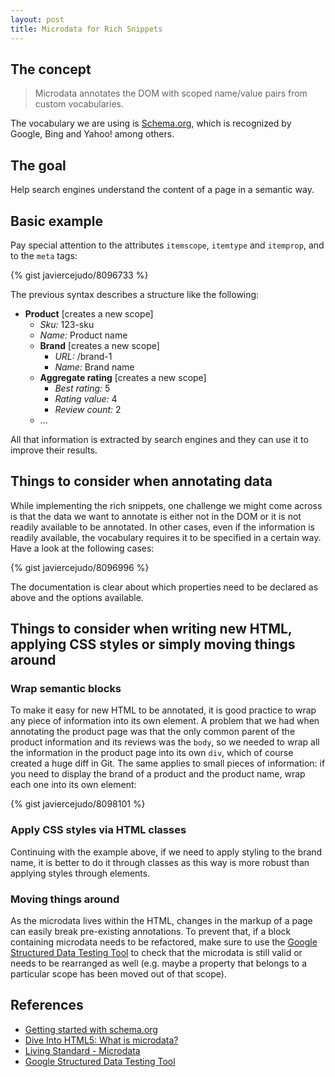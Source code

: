 ```yaml
---
layout: post
title: Microdata for Rich Snippets
---
```


## The concept

> Microdata annotates the DOM with scoped name/value pairs from custom vocabularies.

The vocabulary we are using is [Schema.org](http://schema.org/), which is recognized by Google, Bing and Yahoo! among others.

## The goal

Help search engines understand the content of a page in a semantic way.

## Basic example

Pay special attention to the attributes `itemscope`, `itemtype` and `itemprop`, and to the `meta` tags:

{% gist javiercejudo/8096733 %}

The previous syntax describes a structure like the following:

- **Product** [creates a new scope]
     - *Sku:* 123-sku
     - *Name:* Product name
     - **Brand** [creates a new scope]
          - *URL:* /brand-1
          - *Name:* Brand name
     - **Aggregate rating** [creates a new scope]
          - *Best rating:* 5
          - *Rating value:* 4
          - *Review count:* 2
     - ...

All that information is extracted by search engines and they can use it to improve their results.

## Things to consider when annotating data

While implementing the rich snippets, one challenge we might come across is that the data we want to annotate is either not in the DOM or it is not readily available to be annotated. In other cases, even if the information is readily available, the vocabulary requires it to be specified in a certain way. Have a look at the following cases:

{% gist javiercejudo/8096996 %}

The documentation is clear about which properties need to be declared as above and the options available.

## Things to consider when writing new HTML, applying CSS styles or simply moving things around

### Wrap semantic blocks

To make it easy for new HTML to be annotated, it is good practice to wrap any piece of information into its own element. A problem that we had when annotating the product page was that the only common parent of the product information and its reviews was the `body`, so we needed to wrap all the information in the product page into its own `div`, which of course created a huge diff in Git. The same applies to small pieces of information: if you need to display the brand of a product and the product name, wrap each one into its own element:

{% gist javiercejudo/8098101 %}

### Apply CSS styles via HTML classes

Continuing with the example above, if we need to apply styling to the brand name, it is better to do it through classes as this way is more robust than applying styles through elements.

### Moving things around

As the microdata lives within the HTML, changes in the markup of a page can easily break pre-existing annotations. To prevent that, if a block containing microdata needs to be refactored, make sure to use the [Google Structured Data Testing Tool](http://www.google.com/webmasters/tools/richsnippets) to check that the microdata is still valid or needs to be rearranged as well (e.g. maybe a property that belongs to a particular scope has been moved out of that scope).

## References

- [Getting started with schema.org](http://schema.org/docs/gs.html)
- [Dive Into HTML5: What is microdata?](http://diveintohtml5.info/extensibility.html#what-is-microdata)
- [Living Standard - Microdata](http://www.whatwg.org/specs/web-apps/current-work/multipage/microdata.html#microdata)
- [Google Structured Data Testing Tool](http://www.google.com/webmasters/tools/richsnippets)
